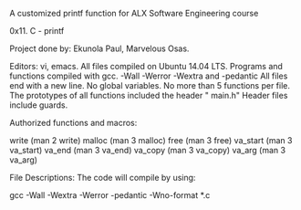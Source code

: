 A customized printf function for ALX Software Engineering course

0x11. C - printf

Project done by: Ekunola Paul, Marvelous Osas.



Editors: vi, emacs. All files compiled on Ubuntu 14.04 LTS. Programs and functions compiled with gcc. -Wall -Werror -Wextra and -pedantic All files end with a new line. No global variables. No more than 5 functions per file. The prototypes of all functions included the header " main.h" Header files include guards.

Authorized functions and macros:

write (man 2 write) malloc (man 3 malloc) free (man 3 free) va_start (man 3 va_start) va_end (man 3 va_end) va_copy (man 3 va_copy) va_arg (man 3 va_arg)

File Descriptions:
The code will compile by using:

gcc -Wall -Wextra -Werror -pedantic -Wno-format *.c
